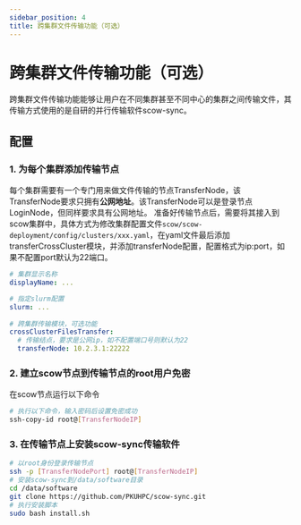 ```yaml
---
sidebar_position: 4
title: 跨集群文件传输功能（可选）
---
```


# 跨集群文件传输功能（可选）

跨集群文件传输功能能够让用户在不同集群甚至不同中心的集群之间传输文件，其传输方式使用的是自研的并行传输软件scow-sync。

## 配置

### 1. 为每个集群添加传输节点

每个集群需要有一个专门用来做文件传输的节点TransferNode，该TransferNode要求只拥有**公网地址**。该TransferNode可以是登录节点LoginNode，但同样要求具有公网地址。
准备好传输节点后，需要将其接入到scow集群中，具体方式为修改集群配置文件`scow/scow-deployment/config/clusters/xxx.yaml`，在yaml文件最后添加transferCrossCluster模块，并添加transferNode配置，配置格式为ip:port，如果不配置port默认为22端口。

```yaml title="config/clusters/xxx.yaml"
# 集群显示名称
displayName: ...

# 指定slurm配置
slurm: ...
 
# 跨集群传输模块，可选功能
crossClusterFilesTransfer:
  # 传输结点，要求是公网ip，如不配置端口号则默认为22
  transferNode: 10.2.3.1:22222
```

### 2. 建立scow节点到传输节点的root用户免密

在scow节点运行以下命令

```bash
# 执行以下命令，输入密码后设置免密成功
ssh-copy-id root@[TransferNodeIP]
```

### 3. 在传输节点上安装scow-sync传输软件

```bash
# 以root身份登录传输节点
ssh -p [TransferNodePort] root@[TransferNodeIP]
# 安装scow-sync到/data/software目录
cd /data/software
git clone https://github.com/PKUHPC/scow-sync.git
# 执行安装脚本
sudo bash install.sh
```